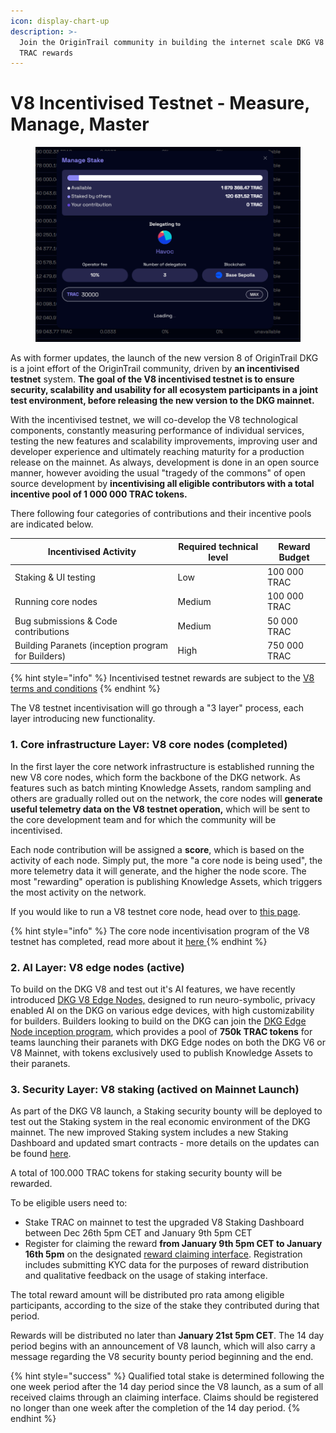 ```yaml
---
icon: display-chart-up
description: >-
  Join the OriginTrail community in building the internet scale DKG V8 and earn
  TRAC rewards
---
```


# V8 Incentivised Testnet - Measure, Manage, Master

<figure><img src="../../.gitbook/assets/image.png" alt=""><figcaption></figcaption></figure>

As with former updates, the launch of the new version 8 of OriginTrail DKG is a joint effort of the OriginTrail community, driven by **an incentivised testnet** system. **The goal of the V8 incentivised testnet is to ensure security, scalability and usability for all ecosystem participants in a joint test environment, before releasing the new version to the DKG mainnet.**&#x20;

With the incentivised testnet, we will co-develop the V8 technological components, constantly measuring performance of individual services, testing the new features and scalability improvements, improving user and developer experience and ultimately reaching maturity for a production release on the mainnet. As always, development is done in an open source manner, however avoiding the usual "tragedy of the commons" of open source development by **incentivising all eligible contributors with a total incentive pool of 1 000 000 TRAC tokens.**

There following four categories of contributions and their incentive pools are indicated below.

| Incentivised Activity                              | Required technical level | Reward Budget |
| -------------------------------------------------- | ------------------------ | ------------- |
| Staking & UI testing                               | Low                      | 100 000 TRAC  |
| Running core nodes                                 | Medium                   | 100 000 TRAC  |
| Bug submissions & Code contributions               | Medium                   | 50 000 TRAC   |
| Building Paranets (inception program for Builders) | High                     | 750 000 TRAC  |

{% hint style="info" %}
Incentivised testnet rewards are subject to the [V8 terms and conditions](https://dkg-v8-incentivised-testnet.origintrail.io/terms-and-conditions)
{% endhint %}

The V8 testnet incentivisation will go through a "3 layer" process, each layer introducing new functionality.

### 1. Core infrastructure Layer:  V8 core nodes (completed)

In the first layer the core network infrastructure is established running the new V8 core nodes, which form the backbone of the DKG network. As features such as batch minting Knowledge Assets, random sampling and others are gradually rolled out on the network, the core nodes will **generate useful telemetry data on the V8 testnet operation,** which will be sent to the core development team and for which the community will be incentivised.

Each node contribution will be assigned a **score**, which is based on the activity of each node. Simply put, the more "a core node is being used", the more telemetry data it will generate, and the higher the node score. The most "rewarding" operation is publishing Knowledge Assets, which triggers the most activity on the network.

If you would like to run a V8 testnet core node, head over to [this page](../run-a-v8-core-node-on-testnet/).

{% hint style="info" %}
The core node incentivisation program of the V8 testnet has completed, read more about it [here ](claiming-rewards.md)&#x20;
{% endhint %}

### 2. AI Layer: V8 edge nodes (active)

To build on the DKG V8 and test out it's AI features, we have recently introduced [DKG V8 Edge Nodes,](../v8-dkg-edge-node/) designed to run neuro-symbolic, privacy enabled AI on the DKG on various edge devices, with high customizability for builders.  Builders looking to build on the DKG can join the [DKG Edge Node inception program](../v8-dkg-edge-node/dkg-edge-node-inception-program.md), which provides a pool of **750k TRAC tokens** for teams launching their paranets with  DKG Edge nodes on both the DKG V6 or V8 Mainnet, with tokens exclusively used to publish Knowledge Assets to their paranets.

### 3. Security Layer: V8 staking (actived on Mainnet Launch)

As part of the DKG V8 launch, a Staking security bounty will be deployed to test out the Staking system in the real economic environment of the DKG mainnet. The new improved Staking system includes a new Staking Dashboard and updated smart contracts - more details on the updates can be found [here](../dkg-v8-update-guidebook.md#v8-staking-updates).

A total of 100.000 TRAC tokens for staking security bounty will be rewarded.

To be eligible users need to:&#x20;

* Stake TRAC on mainnet to test the upgraded V8 Staking Dashboard between Dec 26th 5pm CET and January 9th 5pm CET&#x20;
* Register for claiming the reward **from January 9th 5pm CET to January 16th 5pm** on the designated [reward claiming interface](https://dkg-v8-incentivised-testnet.origintrail.io/claim-rewards). Registration includes submitting KYC data for the purposes of reward distribution and qualitative feedback on the usage of staking interface.  &#x20;

The total reward amount will be distributed pro rata among eligible participants, according to the size of the stake they contributed during that period.&#x20;

Rewards will be distributed no later than **January 21st 5pm CET**. The 14 day period begins with an announcement of V8 launch, which will also carry a message regarding the V8 security bounty period beginning and the end.&#x20;

{% hint style="success" %}
Qualified total stake is determined following the one week period after the 14 day period since the V8 launch, as a sum of all received claims through an claiming interface. Claims should be registered no longer than one week after the completion of the 14 day period.&#x20;
{% endhint %}

